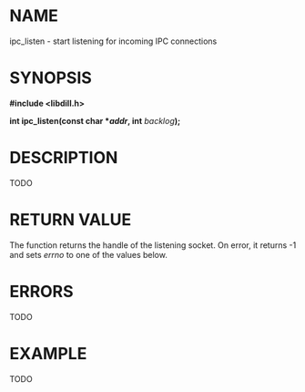 # NAME

ipc_listen - start listening for incoming IPC connections

# SYNOPSIS


**#include &lt;libdill.h>**

**int ipc_listen(const char **\*_addr_**, int** _backlog_**);**

# DESCRIPTION

TODO

# RETURN VALUE

The function returns the handle of the listening socket. On error, it returns -1 and sets _errno_ to one of the values below.

# ERRORS

TODO

# EXAMPLE

TODO
